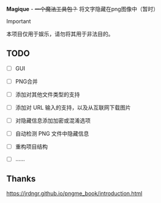 **Magique** - ~~一个魔法工具包？~~ 将文字隐藏在png图像中（暂时）

> [!IMPORTANT]
> 本项目仅用于娱乐，请勿将其用于非法目的。

## TODO

- [ ] GUI

- [ ] PNG合并

- [ ] 添加对其他文件类型的支持

- [ ] 添加对 URL 输入的支持，以及从互联网下载图片

- [ ] 对隐藏信息添加加密或混淆选项

- [ ] 自动检测 PNG 文件中隐藏信息

- [ ] 重构项目结构

- [ ] ......

## Thanks

https://jrdngr.github.io/pngme_book/introduction.html
